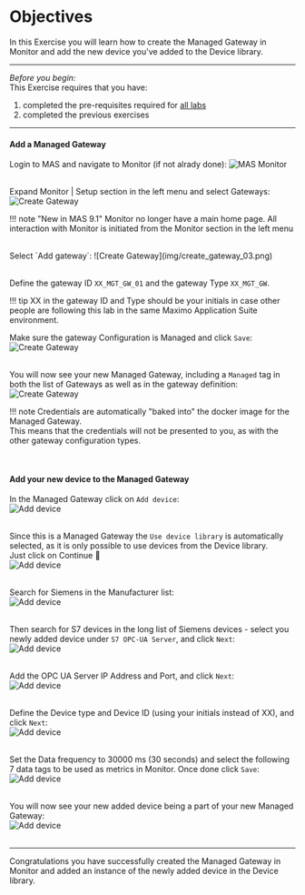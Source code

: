 # Objectives
In this Exercise you will learn how to create the Managed Gateway in Monitor and add the new device you've added to the Device library.

---
*Before you begin:*  
This Exercise requires that you have:

1. completed the pre-requisites required for [all labs](prereqs.md)
2. completed the previous exercises

---

#### Add a Managed Gateway

Login to MAS and navigate to Monitor (if not alrady done):
![MAS Monitor](img/create_gateway_01.png)</br></br>

Expand Monitor | Setup section in the left menu and select Gateways:
![Create Gateway](img/create_gateway_02.png)</br>

!!! note "New in MAS 9.1"
    Monitor no longer have a main home page. All interaction with Monitor is initiated from the Monitor section in the left menu</br>

</br>
Select `Add gateway`:
![Create Gateway](img/create_gateway_03.png)</br></br>

Define the gateway ID `XX_MGT_GW_01` and the gateway Type `XX_MGT_GW`.</br>

!!! tip
    XX in the gateway ID and Type should be your initials in case other people are following this lab in the same Maximo Application Suite environment.</br>

Make sure the gateway Configuration is Managed and click `Save`:
![Create Gateway](img/create_gateway_04.png)</br></br>

You will now see your new Managed Gateway, including a `Managed` tag in both the list of Gateways as well as in the gateway definition:
![Create Gateway](img/create_gateway_05.png)</br>

!!! note
    Credentials are automatically "baked into" the docker image for the Managed Gateway.</br>
    This means that the credentials will not be presented to you, as with the other gateway configuration types.</br>

</br>

#### Add your new device to the Managed Gateway

In the Managed Gateway click on `Add device`:</br>
![Add device](img/create_gateway_06.png)</br></br>

Since this is a Managed Gateway the `Use device library` is automatically selected, as it is only possible to use devices from the Device library.</br>
Just click on Continue 🤗</br>
![Add device](img/create_gateway_07.png)</br></br>

Search for Siemens in the Manufacturer list:</br>
![Add device](img/create_gateway_08.png)</br></br>

Then search for S7 devices in the long list of Siemens devices - select you newly added device under `S7 OPC-UA Server`, and click `Next`:</br>
![Add device](img/create_gateway_09.png)</br></br>

Add the OPC UA Server IP Address and Port, and click `Next`:</br>
![Add device](img/create_gateway_10.png)</br></br>

Define the Device type and Device ID (using your initials instead of XX), and click `Next`:</br>
![Add device](img/create_gateway_11.png)</br></br>

Set the Data frequency to 30000 ms (30 seconds) and select the following 7 data tags to be used as metrics in Monitor. Once done click `Save`:</br>
![Add device](img/create_gateway_12.png)</br></br>

You will now see your new added device being a part of your new Managed Gateway:</br>
![Add device](img/create_gateway_13.png)</br></br>



---
Congratulations you have successfully created the Managed Gateway in Monitor and added an instance of the newly added device in the Device library.</br>
